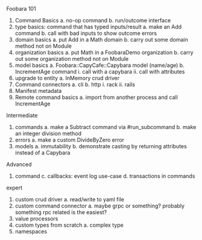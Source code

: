 Foobara 101

1. Command Basics
  a. no-op command
  b. run/outcome interface
2. type basics: command that has typed inputs/result
  a. make an Add command
  b. call with bad inputs to show outcome errors
3. domain basics
  a. put Add in a Math domain
  b. carry out some domain method not on Module
4. organization basics
  a. put Math in a FoobaraDemo organization
  b. carry out some organization method not on Module
5. model basics
  a. Foobara::CapyCafe::Capybara model (name/age)
  b. IncrementAge command
    i. call with a capybara
    ii. call with attributes
6. upgrade to entity
  a. InMemory crud driver
7. Command connectors
  a. cli
  b. http
    i. rack
    ii. rails
7. Manifest metadata
8. Remote command basics
  a. import from another process and call IncrementAge

Intermediate

1. commands
  a. make a Subtract command via #run_subcommand
  b. make an integer division method
2. errors
  a. make a custom DivideByZero error
3. models
  a. immutability
  b. demonstrate casting by returning attributes instead of a Capybara

Advanced

1. command 
  c. callbacks: event log use-case
  d. transactions in commands

expert
1. custom crud driver
  a. read/write to yaml file
2. custom command connector
  a. maybe grpc or something? probably something rpc related is the easiest?
5. value processors
3. custom types from scratch
  a. complex type
4. namespaces
